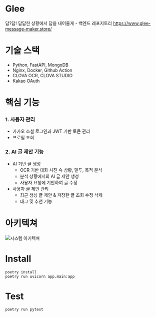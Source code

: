 # Glee
답?답! 답답한 상황에서 답을 내어줄게 - 백엔드 레포지토리
https://www.glee-message-maker.store/


# 기술 스택
- Python, FastAPI, MongoDB
- Nginx, Docker, Github Action
- CLOVA OCR, CLOVA STUDIO
- Kakao OAuth
# 핵심 기능
### 1. 사용자 관리
   - 카카오 소셜 로그인과 JWT 기반 토큰 관리
   - 프로필 조회
     
### 2. AI 글 제안 기능
   - AI 기반 글 생성 
     - OCR 기반 대화 사진 속 상황, 말투, 목적 분석
     - 분석 상황에서의 AI 글 제안 생성
     - 사용자 요청에 기반하여 글 수정
   - 사용자 글 제안 관리
     - 최근 생성 글 제안 & 저장한 글 조회 수정 삭제
     - 태그 및 추천 기능
# 아키텍쳐
![시스템 아키텍쳐](https://github.com/user-attachments/assets/5c41c5ba-5b5e-4b4a-bd3c-a80694c1077e)


# Install
```
poetry install
poetry run uvicorn app.main:app
```
# Test 
```
poetry run pytest
```

